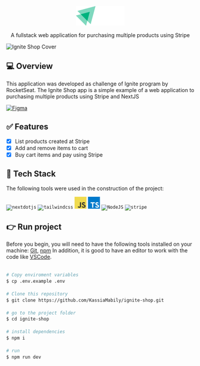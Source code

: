 <div align="center">
    <img src=".github/Logo.png" alt="Ignite Shop" />
    <p>A fullstack web application for purchasing multiple products using Stripe</p>
</div>

<img src=".github/Capa.png" alt="Ignite Shop Cover" />

## 💻 Overview
This application was developed as challenge of Ignite program by RocketSeat. The Ignite Shop app is a simple example of a web application to purchasing multiple products using Stripe and NextJS

[![Figma](https://img.shields.io/badge/figma-%23F24E1E.svg?style=for-the-badge&logo=figma&logoColor=white)](https://www.figma.com/file/8paDXN0LDhmM3TXaxDWBMy/Ignite-Shop-2.0-%E2%80%A2-Desafio-React-(Copy)?type=design&node-id=2%3A12&mode=design&t=uFT8aGHG1qFgJO0e-1)

## ✅ Features

- [x] List products created at Stripe
- [x] Add and remove items to cart
- [x] Buy cart items and pay using Stripe

## 🚀 Tech Stack

The following tools were used in the construction of the project:

<code><img height="32" src="https://cdn.simpleicons.org/nextdotjs/000000/FFF" alt="nextdotjs"/></code>
<code><img height="32" src="https://cdn.simpleicons.org/tailwindcss/06B6D4" alt="tailwindcss"/></code>
<code><img height="32" src="https://raw.githubusercontent.com/github/explore/80688e429a7d4ef2fca1e82350fe8e3517d3494d/topics/javascript/javascript.png" alt="Javascript"/></code>
<code><img height="32" src="https://raw.githubusercontent.com/github/explore/80688e429a7d4ef2fca1e82350fe8e3517d3494d/topics/typescript/typescript.png" alt="Typescript"/></code>
<code><img height="32" src="https://cdn.simpleicons.org/nodedotjs/339933" alt="NodeJS"/></code>
<code><img height="32" src="https://cdn.simpleicons.org/stripe/008CDD" alt="stripe"/></code>

## 👉 Run project
Before you begin, you will need to have the following tools installed on your machine:
[Git](https://git-scm.com), [npm](https://www.npmjs.com/)
In addition, it is good to have an editor to work with the code like [VSCode](https://code.visualstudio.com/).

```bash

# Copy enviroment variables
$ cp .env.example .env

# Clone this repository
$ git clone https://github.com/KassiaMabily/ignite-shop.git

# go to the project folder
$ cd ignite-shop

# install dependencies
$ npm i

# run
$ npm run dev

```
